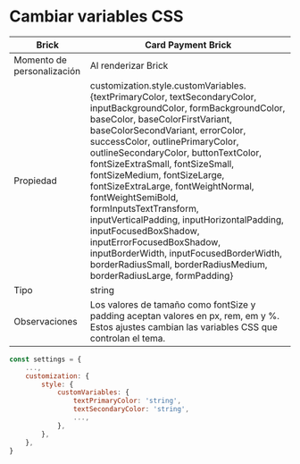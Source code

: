 # Cambiar variables CSS

| Brick | Card Payment Brick |
| --- | --- |
| Momento de personalización | Al renderizar Brick |
| Propiedad | customization.style.customVariables.{textPrimaryColor, textSecondaryColor, inputBackgroundColor, formBackgroundColor, baseColor, baseColorFirstVariant, baseColorSecondVariant, errorColor, successColor, outlinePrimaryColor, outlineSecondaryColor, buttonTextColor, fontSizeExtraSmall, fontSizeSmall, fontSizeMedium, fontSizeLarge, fontSizeExtraLarge, fontWeightNormal, fontWeightSemiBold, formInputsTextTransform, inputVerticalPadding, inputHorizontalPadding, inputFocusedBoxShadow, inputErrorFocusedBoxShadow, inputBorderWidth, inputFocusedBorderWidth, borderRadiusSmall, borderRadiusMedium, borderRadiusLarge, formPadding} |
| Tipo | string |
| Observaciones | Los valores de tamaño como fontSize y padding aceptan valores en px, rem, em y %. Estos ajustes cambian las variables CSS que controlan el tema. |

```javascript
const settings = {
    ...,
    customization: {
        style: {
            customVariables: {
                textPrimaryColor: 'string',
                textSecondaryColor: 'string',
                ...,
            },
        },
    },
}
```

